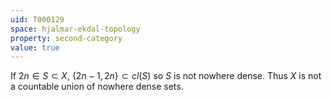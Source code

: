 ```yaml
---
uid: T000129
space: hjalmar-ekdal-topology
property: second-category
value: true
---
```

If $2n \in S \subset X$, $\{2n-1,2n\} \subset cl(S)$ so $S$ is not nowhere dense. Thus $X$ is not a countable union of nowhere dense sets.

